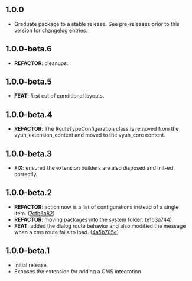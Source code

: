 ## 1.0.0

 - Graduate package to a stable release. See pre-releases prior to this version for changelog entries.

## 1.0.0-beta.6

 - **REFACTOR**: cleanups.

## 1.0.0-beta.5

 - **FEAT**: first cut of conditional layouts.

## 1.0.0-beta.4

 - **REFACTOR**: The RouteTypeConfiguration class is removed from the vyuh_extension_content and moved to the vyuh_core content.

## 1.0.0-beta.3

 - **FIX**: ensured the extension builders are also disposed and init-ed correctly.

## 1.0.0-beta.2

- **REFACTOR**: action now is a list of configurations instead of a single item.
  ([7cfb6a82](https://github.com/vyuh-tech/vyuh/commit/7cfb6a82d357716acfa92a6a57f5e6eff71172e0))
- **REFACTOR**: moving packages into the system folder.
  ([e1b3a744](https://github.com/vyuh-tech/vyuh/commit/e1b3a744e16d2c464ce8128a6782d47f85f8e5ed))
- **FEAT**: added the dialog route behavior and also modified the message when a
  cms route fails to load.
  ([4a5b705e](https://github.com/vyuh-tech/vyuh/commit/4a5b705e88992aadbec1b0cb629695b991163b2e))

## 1.0.0-beta.1

- Initial release.
- Exposes the extension for adding a CMS integration
